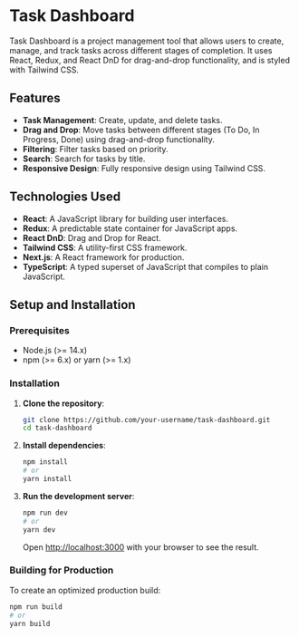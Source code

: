 # Task Dashboard

Task Dashboard is a project management tool that allows users to create, manage, and track tasks across different stages of completion. It uses React, Redux, and React DnD for drag-and-drop functionality, and is styled with Tailwind CSS.

## Features

- **Task Management**: Create, update, and delete tasks.
- **Drag and Drop**: Move tasks between different stages (To Do, In Progress, Done) using drag-and-drop functionality.
- **Filtering**: Filter tasks based on priority.
- **Search**: Search for tasks by title.
- **Responsive Design**: Fully responsive design using Tailwind CSS.

## Technologies Used

- **React**: A JavaScript library for building user interfaces.
- **Redux**: A predictable state container for JavaScript apps.
- **React DnD**: Drag and Drop for React.
- **Tailwind CSS**: A utility-first CSS framework.
- **Next.js**: A React framework for production.
- **TypeScript**: A typed superset of JavaScript that compiles to plain JavaScript.

## Setup and Installation

### Prerequisites

- Node.js (>= 14.x)
- npm (>= 6.x) or yarn (>= 1.x)

### Installation

1. **Clone the repository**:

    ```bash
    git clone https://github.com/your-username/task-dashboard.git
    cd task-dashboard
    ```

2. **Install dependencies**:

    ```bash
    npm install
    # or
    yarn install
    ```

3. **Run the development server**:

    ```bash
    npm run dev
    # or
    yarn dev
    ```

    Open [http://localhost:3000](http://localhost:3000) with your browser to see the result.

### Building for Production

To create an optimized production build:

```bash
npm run build
# or
yarn build